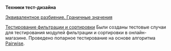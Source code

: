 __Техники тест-дизайна__

[Эквивалентное разбиение. Граничные значения](https://docs.google.com/spreadsheets/d/1AmxTW5jhMsGGBwhGxC1QGrlDnIcy0rJKpVBAInYW6WM/edit?usp=sharing)

[Тестирование фильтрации и сортировки](https://docs.google.com/spreadsheets/d/18zXHiMcGJdHddjXX2ba_7brTgkv_chAeY5GP6slAlvU/edit?usp=sharing) Были созданы тестовые случаи для тестирования модулей фильтрации и сортировки в онлайн-магазине. Проведено попарное тестирование на основе алгоритма [Pairwise](https://pairwise.teremokgames.com/).
